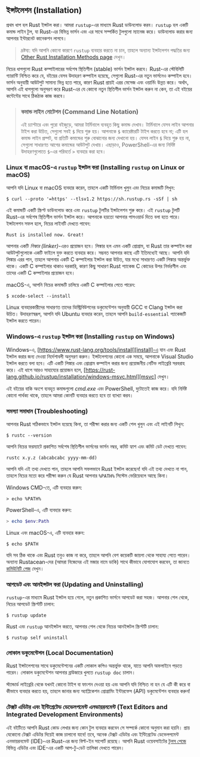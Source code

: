 ## ইন্সটলেশন (Installation)

প্রথম ধাপ হল Rust ইন্সটল করা। আমরা `rustup`-এর মাধ্যমে Rust ডাউনলোড করব। `rustup` হল একটি কমান্ড লাইন টুল, যা Rust-এর বিভিন্ন ভার্সন এবং এর সাথে সম্পর্কিত টুলগুলো ম্যানেজ করে। ডাউনলোড করার জন্য আপনার ইন্টারনেট কানেকশন লাগবে।

> দ্রষ্টব্য: যদি আপনি কোনো কারণে `rustup` ব্যবহার করতে না চান, তাহলে অন্যান্য ইন্সটলেশন পদ্ধতির জন্য [Other Rust Installation Methods page][otherinstall] দেখুন।

নিচের ধাপগুলো Rust কম্পাইলারের সর্বশেষ স্থিতিশীল (stable) ভার্সন ইন্সটল করবে। Rust-এর স্টেবিলিটি গ্যারান্টি নিশ্চিত করে যে, বইয়ের যেসব উদাহরণ কম্পাইল হয়েছে, সেগুলো Rust-এর নতুন ভার্সনেও কম্পাইল হবে। ভার্সন অনুযায়ী আউটপুট সামান্য ভিন্ন হতে পারে, কারণ Rust প্রায়ই এরর মেসেজ এবং ওয়ার্নিং উন্নত করে। অর্থাৎ, আপনি এই ধাপগুলো অনুসরণ করে Rust-এর যে কোনো নতুন স্থিতিশীল ভার্সন ইন্সটল করুন না কেন, তা এই বইয়ের কন্টেন্টের সাথে ঠিকঠাক কাজ করবে।

> ### কমান্ড লাইন নোটেশন (Command Line Notation)
>
> এই চ্যাপ্টারে এবং পুরো বইজুড়ে, আমরা টার্মিনালে ব্যবহৃত কিছু কমান্ড দেখাব। টার্মিনালে যেসব লাইন আপনার টাইপ করা উচিত, সেগুলো সবই `$` দিয়ে শুরু হয়। আপনাকে `$` ক্যারেক্টারটি টাইপ করতে হবে না; এটি হল কমান্ড লাইন প্রম্পট, যা প্রতিটি কমান্ডের শুরু বোঝানোর জন্য দেখানো হয়। যেসব লাইন `$` দিয়ে শুরু হয় না, সেগুলো সাধারণত আগের কমান্ডের আউটপুট দেখায়। এছাড়াও, PowerShell-এর জন্য নির্দিষ্ট উদাহরণগুলোতে `$`-এর পরিবর্তে `>` ব্যবহার করা হবে।

### Linux বা macOS-এ `rustup` ইন্সটল করা (Installing `rustup` on Linux or macOS)

আপনি যদি Linux বা macOS ব্যবহার করেন, তাহলে একটি টার্মিনাল খুলুন এবং নিচের কমান্ডটি লিখুন:

```console
$ curl --proto '=https' --tlsv1.2 https://sh.rustup.rs -sSf | sh
```

এই কমান্ডটি একটি স্ক্রিপ্ট ডাউনলোড করে এবং `rustup` টুলটির ইন্সটলেশন শুরু করে। এই `rustup` টুলটি Rust-এর সর্বশেষ স্থিতিশীল ভার্সন ইন্সটল করে। আপনাকে হয়তো আপনার পাসওয়ার্ড দিতে বলা হতে পারে। ইন্সটলেশন সফল হলে, নিচের লাইনটি দেখতে পাবেন:

```text
Rust is installed now. Great!
```

আপনার একটি *লিঙ্কার (linker)*-এরও প্রয়োজন হবে। লিঙ্কার হল এমন একটি প্রোগ্রাম, যা Rust তার কম্পাইল করা আউটপুটগুলোকে একটি ফাইলে যুক্ত করতে ব্যবহার করে। সম্ভবত আপনার কাছে এটি ইতিমধ্যেই আছে। আপনি যদি লিঙ্কার এরর পান, তাহলে আপনার একটি C কম্পাইলার ইন্সটল করা উচিত, যার মধ্যে সাধারণত একটি লিঙ্কার অন্তর্ভুক্ত থাকে। একটি C কম্পাইলার থাকাও দরকারি, কারণ কিছু সাধারণ Rust প্যাকেজ C কোডের উপর নির্ভরশীল এবং তাদের একটি C কম্পাইলার প্রয়োজন হবে।

macOS-এ, আপনি নিচের কমান্ডটি চালিয়ে একটি C কম্পাইলার পেতে পারেন:

```console
$ xcode-select --install
```

Linux ব্যবহারকারীদের সাধারণত তাদের ডিস্ট্রিবিউশনের ডকুমেন্টেশন অনুযায়ী GCC বা Clang ইন্সটল করা উচিত। উদাহরণস্বরূপ, আপনি যদি Ubuntu ব্যবহার করেন, তাহলে আপনি `build-essential` প্যাকেজটি ইন্সটল করতে পারেন।

### Windows-এ `rustup` ইন্সটল করা (Installing `rustup` on Windows)

Windows-এ, [https://www.rust-lang.org/tools/install][install]-এ যান এবং Rust ইন্সটল করার জন্য দেওয়া নির্দেশাবলী অনুসরণ করুন। ইন্সটলেশনের কোনো এক সময়ে, আপনাকে Visual Studio ইন্সটল করতে বলা হবে। এটি একটি লিঙ্কার এবং প্রোগ্রাম কম্পাইল করার জন্য প্রয়োজনীয় নেটিভ লাইব্রেরি সরবরাহ করে। এই ধাপে আরও সাহায্যের প্রয়োজন হলে, [https://rust-lang.github.io/rustup/installation/windows-msvc.html][msvc] দেখুন।

এই বইয়ের বাকি অংশে ব্যবহৃত কমান্ডগুলো _cmd.exe_ এবং PowerShell, দুটোতেই কাজ করে। যদি নির্দিষ্ট কোনো পার্থক্য থাকে, তাহলে আমরা কোনটি ব্যবহার করতে হবে তা ব্যাখ্যা করব।

### সমস্যা সমাধান (Troubleshooting)

আপনার Rust সঠিকভাবে ইন্সটল হয়েছে কিনা, তা পরীক্ষা করার জন্য একটি শেল খুলুন এবং এই লাইনটি লিখুন:

```console
$ rustc --version
```

আপনি নিচের ফরম্যাটে প্রকাশিত সর্বশেষ স্থিতিশীল ভার্সনের ভার্সন নম্বর, কমিট হ্যাশ এবং কমিট ডেট দেখতে পাবেন:

```text
rustc x.y.z (abcabcabc yyyy-mm-dd)
```

আপনি যদি এই তথ্য দেখতে পান, তাহলে আপনি সফলভাবে Rust ইন্সটল করেছেন! যদি এই তথ্য দেখতে না পান, তাহলে নিচের মতো করে পরীক্ষা করুন যে Rust আপনার `%PATH%` সিস্টেম ভেরিয়েবলে আছে কিনা।

Windows CMD-তে, এটি ব্যবহার করুন:

```console
> echo %PATH%
```

PowerShell-এ, এটি ব্যবহার করুন:

```powershell
> echo $env:Path
```

Linux এবং macOS-এ, এটি ব্যবহার করুন:

```console
$ echo $PATH
```

যদি সব ঠিক থাকে এবং Rust তবুও কাজ না করে, তাহলে আপনি বেশ কয়েকটি জায়গা থেকে সাহায্য পেতে পারেন। অন্যান্য Rustacean-দের (আমরা নিজেদের এই মজার নামে ডাকি) সাথে কীভাবে যোগাযোগ করবেন, তা জানতে [কমিউনিটি পেজ][community] দেখুন।

### আপডেট এবং আনইন্সটল করা (Updating and Uninstalling)

`rustup`-এর মাধ্যমে Rust ইন্সটল হয়ে গেলে, নতুন প্রকাশিত ভার্সনে আপডেট করা সহজ। আপনার শেল থেকে, নিচের আপডেট স্ক্রিপ্টটি চালান:

```console
$ rustup update
```

Rust এবং `rustup` আনইন্সটল করতে, আপনার শেল থেকে নিচের আনইন্সটল স্ক্রিপ্টটি চালান:

```console
$ rustup self uninstall
```

### লোকাল ডকুমেন্টেশন (Local Documentation)

Rust ইন্সটলেশনের সাথে ডকুমেন্টেশনের একটি লোকাল কপিও অন্তর্ভুক্ত থাকে, যাতে আপনি অফলাইনে পড়তে পারেন। লোকাল ডকুমেন্টেশন আপনার ব্রাউজারে খুলতে `rustup doc` চালান।

স্ট্যান্ডার্ড লাইব্রেরি থেকে যখনই কোনো টাইপ বা ফাংশন দেওয়া হয় এবং আপনি যদি নিশ্চিত না হন যে এটি কী করে বা কীভাবে ব্যবহার করতে হয়, তাহলে জানার জন্য অ্যাপ্লিকেশন প্রোগ্রামিং ইন্টারফেস (API) ডকুমেন্টেশন ব্যবহার করুন!

### টেক্সট এডিটর এবং ইন্টিগ্রেটেড ডেভেলপমেন্ট এনভায়রনমেন্ট (Text Editors and Integrated Development Environments)

এই বইটিতে আপনি Rust কোড লেখার জন্য কোন টুল ব্যবহার করবেন সে সম্পর্কে কোনো অনুমান করা হয়নি। প্রায় যেকোনো টেক্সট এডিটর দিয়েই কাজ চালানো যাবে! তবে, অনেক টেক্সট এডিটর এবং ইন্টিগ্রেটেড ডেভেলপমেন্ট এনভায়রনমেন্ট (IDE)-এর Rust-এর জন্য বিল্ট-ইন সাপোর্ট রয়েছে। আপনি Rust ওয়েবসাইটের [টুলস পেজে][tools] বিভিন্ন এডিটর এবং IDE-এর একটি আপ-টু-ডেট তালিকা দেখতে পারেন।

[otherinstall]: https://forge.rust-lang.org/infra/other-installation-methods.html
[install]: https://www.rust-lang.org/tools/install
[msvc]: https://rust-lang.github.io/rustup/installation/windows-msvc.html
[community]: https://www.rust-lang.org/community
[tools]: https://www.rust-lang.org/tools
